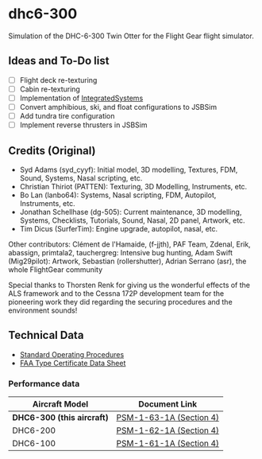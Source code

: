 # dhc6-300

Simulation of the DHC-6-300 Twin Otter for the Flight Gear flight simulator.

## Ideas and To-Do list
- [ ] Flight deck re-texturing
- [ ] Cabin re-texturing
- [ ] Implementation of [IntegratedSystems](https://wiki.flightgear.org/IntegratedSystems)
- [ ] Convert amphibious, ski, and float configurations to JSBSim
- [ ] Add tundra tire configuration
- [ ] Implement reverse thrusters in JSBSim

## Credits (Original)
* Syd Adams (syd_cyyf):             Initial model, 3D modelling, Textures, FDM, Sound, Systems,
                                    Nasal scripting, etc.
* Christian Thiriot (PATTEN):       Texturing, 3D Modelling, Instruments, etc.
* Bo Lan (lanbo64):                 Systems, Nasal scripting, FDM, Autopilot, Instruments, etc.
* Jonathan Schellhase (dg-505):     Current maintenance, 3D modelling, Systems, Checklists, Tutorials,
                                    Sound, Nasal, 2D panel, Artwork, etc.
* Tim Dicus (SurferTim):            Engine upgrade, autopilot, nasal, etc.

Other contributors:
Clément de l'Hamaide, (f-jjth), PAF Team, Zdenal, Erik, abassign, primtala2,
tauchergreg: Intensive bug hunting, Adam Swift (Mig29pilot): Artwork,
Sebastian (rollershutter), Adrian Serrano (asr), the whole FlightGear community

Special thanks to Thorsten Renk for giving us the wonderful effects of
the ALS framework and to the Cessna 172P development team for the
pioneering work they did regarding the securing procedures and the
environment sounds!

## Technical Data

- [Standard Operating Procedures](https://web.archive.org/web/20170224162942/https://www.blm.gov/style/medialib/blm/nifc/av.Par.70826.File.tmp/SOPA_otter.pdf)
- [FAA Type Certificate Data Sheet](https://web.archive.org/web/20231216223735/http://man.fas.org/dod-101/sys/ac/docs/a9ea.pdf)

### Performance data

| Aircraft Model | Document Link            |
|----------------|--------------------------|
| **DHC6-300 (this aircraft)**   | [PSM-1-63-1A (Section 4)](https://web.archive.org/web/20170324171425/http://www.caamsllc.com/Performance%20Data/DHC-6-300.pdf)    |
| DHC6-200       | [PSM-1-62-1A (Section 4)](https://web.archive.org/web/20170324040942/http://www.caamsllc.com:80/Performance%20Data/DHC-6-200.pdf) |
| DHC6-100       | [PSM-1-61-1A (Section 4)](https://web.archive.org/web/20170324100753/http://www.caamsllc.com:80/Performance%20Data/DHC-6-100.pdf) |
